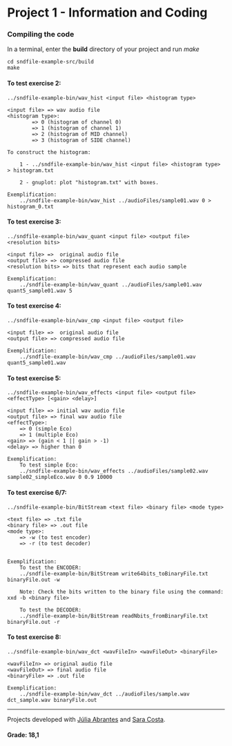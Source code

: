 # Project 1 - Information and Coding 

### Compiling the code

In a terminal, enter the **build** directory of your project and run _make_ 

```
cd sndfile-example-src/build
make
```
	
#### To test exercise 2:

```
../sndfile-example-bin/wav_hist <input file> <histogram type>

<input file> => wav audio file
<histogram type>: 
		=> 0 (histogram of channel 0)
		=> 1 (histogram of channel 1)
		=> 2 (histogram of MID channel)
		=> 3 (histogram of SIDE channel)

To construct the histogram:

	1 - ../sndfile-example-bin/wav_hist <input file> <histogram type> > histogram.txt

	2 - gnuplot: plot "histogram.txt" with boxes.

Exemplification:
	../sndfile-example-bin/wav_hist ../audioFiles/sample01.wav 0 > histogram_0.txt
```

#### To test exercise 3:

```
../sndfile-example-bin/wav_quant <input file> <output file> <resolution bits>

<input file> =>  original audio file
<output file> => compressed audio file
<resolution bits> => bits that represent each audio sample

Exemplification:
	../sndfile-example-bin/wav_quant ../audioFiles/sample01.wav quant5_sample01.wav 5

```
	

#### To test exercise 4:

```
../sndfile-example-bin/wav_cmp <input file> <output file>

<input file> =>  original audio file
<output file> => compressed audio file

Exemplification:
	../sndfile-example-bin/wav_cmp ../audioFiles/sample01.wav quant5_sample01.wav

```

#### To test exercise 5:

```
../sndfile-example-bin/wav_effects <input file> <output file> <effectType> [<gain> <delay>]

<input file> => initial wav audio file
<output file> => final wav audio file
<effectType>:
	=> 0 (simple Eco)
	=> 1 (multiple Eco)
<gain> => (gain < 1 || gain > -1)
<delay> => higher than 0

Exemplification:
	To test simple Eco:
	../sndfile-example-bin/wav_effects ../audioFiles/sample02.wav sample02_simpleEco.wav 0 0.9 10000
```
	
#### To test exercise 6/7:

```
../sndfile-example-bin/BitStream <text file> <binary file> <mode type>

<text file> => .txt file
<binary file> => .out file 
<mode type>:
	=> -w (to test encoder)
	=> -r (to test decoder)


Exemplification:	
	To test the ENCODER:
	../sndfile-example-bin/BitStream write64bits_toBinaryFile.txt binaryFile.out -w

	Note: Check the bits written to the binary file using the command: xxd -b <binary file>

	To test the DECODER:
	../sndfile-example-bin/BitStream readNbits_fromBinaryFile.txt binaryFile.out -r
```

#### To test exercise 8:

```
../sndfile-example-bin/wav_dct <wavFileIn> <wavFileOut> <binaryFile>

<wavFileIn> => original audio file
<wavFileOut> => final audio file
<binaryFile> => .out file

Exemplification:	
	../sndfile-example-bin/wav_dct ../audioFiles/sample.wav dct_sample.wav binaryFile.out
```

***

Projects developed with [Júlia Abrantes](https://github.com/JuliaAbrantes) and [Sara Costa](https://github.com/saracarolina80).
	
#### Grade: 18,1
	
	
	
	
	
	
	
	

